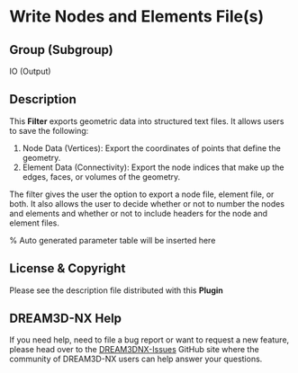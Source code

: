 # Write Nodes and Elements File(s)

## Group (Subgroup)

IO (Output)

## Description

This **Filter** exports geometric data into structured text files.  It allows users to save the following:

1. Node Data (Vertices): Export the coordinates of points that define the geometry.
2. Element Data (Connectivity): Export the node indices that make up the edges, faces, or volumes of the geometry.

The filter gives the user the option to export a node file, element file, or both.  It also allows the user to decide whether or not to number the nodes and elements and whether or not to include headers for the node and element files.

% Auto generated parameter table will be inserted here

## License & Copyright

Please see the description file distributed with this **Plugin**

## DREAM3D-NX Help

If you need help, need to file a bug report or want to request a new feature, please head over to the [DREAM3DNX-Issues](https://github.com/BlueQuartzSoftware/DREAM3DNX-Issues/discussions) GitHub site where the community of DREAM3D-NX users can help answer your questions.
